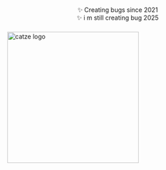 

###

<p align="center">✨ Creating bugs since 2021 <br> ✨ i m still creating bug 2025 </br>

###



###

<div align="left">
  <img src="https://static-cdn.jtvnw.net/jtv_user_pictures/1f230176-1a73-473c-a797-d1115714e216-profile_image-300x300.png" height="300" alt="catze logo"  />
</div>

###
